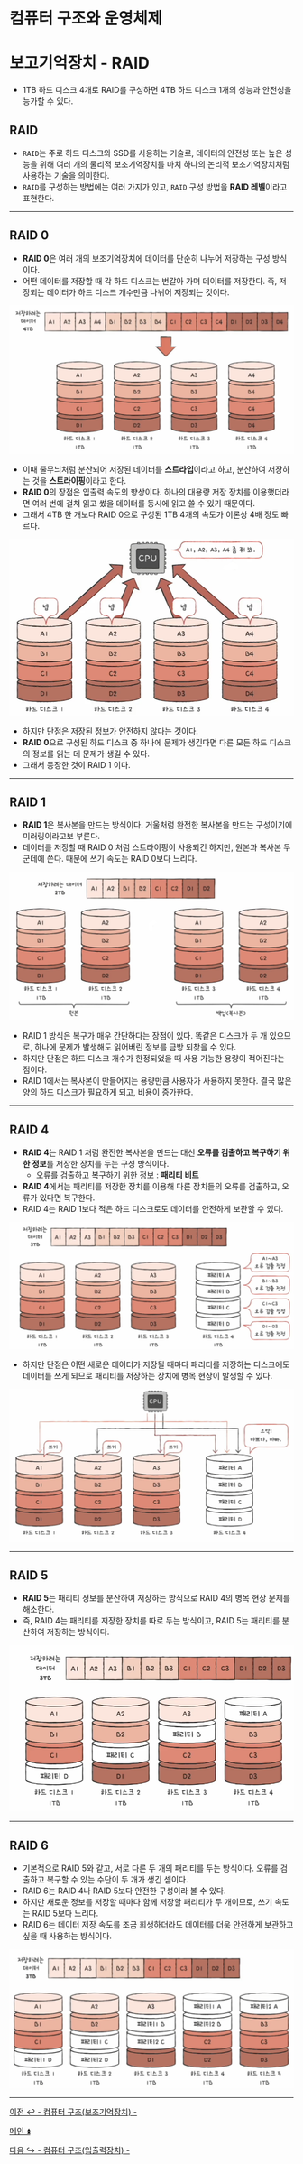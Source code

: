 # 컴퓨터 구조와 운영체제

# 보고기억장치 - RAID

- 1TB 하드 디스크 4개로 RAID를 구성하면 4TB 하드 디스크 1개의 성능과 안전성을 능가할 수 있다.

## RAID

- `RAID`는 주로 하드 디스크와 SSD를 사용하는 기술로, 데이터의 안전성 또는 높은 성능을 위해 여러 개의 물리적 보조기억장치를 마치 하나의 논리적
    보조기억장치처럼 사용하는 기술을 의미한다.
- `RAID`를 구성하는 방법에는 여러 가지가 있고, `RAID` 구성 방법을 **RAID 레벨**이라고 표현한다.

---

## RAID 0

- **RAID 0**은 여러 개의 보조기억장치에 데이터를 단순히 나누어 저장하는 구성 방식이다.
- 어떤 데이터를 저장할 때 각 하드 디스크는 번갈아 가며 데이터를 저장한다. 즉, 저장되는 데이터가 하드 디스크 개수만큼 나뉘어 저장되는 것이다.

![img_11.png](image/img_11.png)

- 이때 줄무늬처럼 분산되어 저장된 데이터를 **스트라입**이라고 하고, 분산하여 저장하는 것을 **스트라이핑**이라고 한다.
- **RAID 0**의 장점은 입출력 속도의 향상이다. 하나의 대용량 저장 장치를 이용했더라면 여러 번에 걸쳐 읽고 썼을 데이터를 동시에 읽고 쓸 수 있기 때문이다.
- 그래서 4TB 한 개보다 RAID 0으로 구성된 1TB 4개의 속도가 이론상 4배 정도 빠르다.

![img_12.png](image/img_12.png)

- 하지만 단점은 저장된 정보가 안전하지 않다는 것이다.
- **RAID 0**으로 구성된 하드 디스크 중 하나에 문제가 생긴다면 다른 모든 하드 디스크의 정보를 읽는 데 문제가 생길 수 있다.
- 그래서 등장한 것이 RAID 1 이다.

---

## RAID 1

- **RAID 1**은 복사본을 만드는 방식이다. 거울처럼 완전한 복사본을 만드는 구성이기에 미러링이라고보 부른다.
- 데이터를 저장할 때 RAID 0 처럼 스트라이핑이 사용되긴 하지만, 원본과 복사본 두 군데에 쓴다. 때문에 쓰기 속도는 RAID 0보다 느리다.

![img_13.png](image/img_13.png)

- RAID 1 방식은 복구가 매우 간단하다는 장점이 있다. 똑같은 디스크가 두 개 있으므로, 하나에 문제가 발생해도 읽어버린 정보를 금방 되찾을 수 있다.
- 하지만 단점은 하드 디스크 개수가 한정되었을 때 사용 가능한 용량이 적어진다는 점이다. 
- RAID 1에서는 복사본이 만들어지는 용량만큼 사용자가 사용하지 못한다. 결국 많은 양의 하드 디스크가 필요하게 되고, 비용이 증가한다.

---

## RAID 4

- **RAID 4**는 RAID 1 처럼 완전한 복사본을 만드는 대신 **오류를 검출하고 복구하기 위한 정보**를 저장한 장치를 두는 구성 방식이다.
  - 오류를 검출하고 복구하기 위한 정보 : **패리티 비트**
- **RAID 4**에서는 패리티를 저장한 장치를 이용해 다른 장치들의 오류를 검출하고, 오류가 있다면 복구한다.
- RAID 4는 RAID 1보다 적은 하드 디스크로도 데이터를 안전하게 보관할 수 있다.

![img_14.png](image/img_14.png)

- 하지만 단점은 어떤 새로운 데이터가 저장될 때마다 패리티를 저장하는 디스크에도 데이터를 쓰게 되므로 패리티를 저장하는 장치에 병목 현상이 발생할 수 있다.

![img_15.png](image/img_15.png)

---

## RAID 5

- **RAID 5**는 패리티 정보를 분산하여 저장하는 방식으로 RAID 4의 병목 현상 문제를 해소한다.
- 즉, RAID 4는 패리티를 저장한 장치를 따로 두는 방식이고, RAID 5는 패리티를 분산하여 저장하는 방식이다.

![img_16.png](image/img_16.png)

---

## RAID 6

- 기본적으로 RAID 5와 같고, 서로 다른 두 개의 패리티를 두는 방식이다. 오류를 검출하고 복구할 수 있는 수단이 두 개가 생긴 셈이다.
- RAID 6는 RAID 4나 RAID 5보다 안전한 구성이라 볼 수 있다.
- 하지만 새로운 정보를 저장할 때마다 함께 저장할 패리티가 두 개이므로, 쓰기 속도는 RAID 5보다 느리다.
- RAID 6는 데이터 저장 속도를 조금 희생하더라도 데이터를 더욱 안전하게 보관하고 싶을 때 사용하는 방식이다.

![img_17.png](image/img_17.png)

---

[이전 ↩️ - 컴퓨터 구조(보조기억장치) - ]()

[메인 ⏫](https://github.com/genesis12345678/TIL/blob/main/cs/Main.md)

[다음 ↪️ - 컴퓨터 구조(입출력장치) - ]()